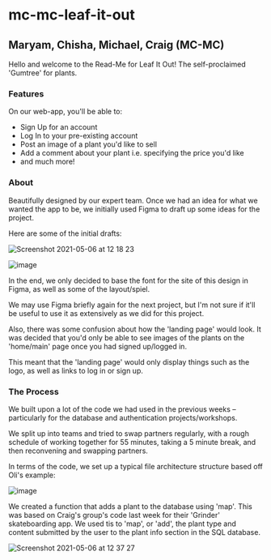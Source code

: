 # mc-mc-leaf-it-out

## Maryam, Chisha, Michael, Craig (MC-MC)

Hello and welcome to the Read-Me for Leaf It Out! The self-proclaimed 'Gumtree' for plants.

### Features

On our web-app, you'll be able to:

- Sign Up for an account
- Log In to your pre-existing account
- Post an image of a plant you'd like to sell
- Add a comment about your plant i.e. specifying the price you'd like
- and much more!

### About

Beautifully designed by our expert team. Once we had an idea for what we wanted the app to be, we initially used Figma to draft up some ideas for the project.

Here are some of the initial drafts:

![Screenshot 2021-05-06 at 12 18 23](https://user-images.githubusercontent.com/23028288/117305524-c1755c00-ae76-11eb-853d-132ec6e9899a.png)

![image](https://user-images.githubusercontent.com/23028288/117305713-eec20a00-ae76-11eb-850b-d1a2e4151bf5.png)

In the end, we only decided to base the font for the site of this design in Figma, as well as some of the layout/spiel.

We may use Figma briefly again for the next project, but I'm not sure if it'll be useful to use it as extensively as we did for this project.

Also, there was some confusion about how the 'landing page' would look. It was decided that you'd only be able to see images of the plants on the 'home/main' page once you had signed up/logged in.

This meant that the 'landing page' would only display things such as the logo, as well as links to log in or sign up.

### The Process

We built upon a lot of the code we had used in the previous weeks – particularly for the database and authentication projects/workshops.

We split up into teams and tried to swap partners regularly, with a rough schedule of working together for 55 minutes, taking a 5 minute break, and then reconvening and swapping partners.

In terms of the code, we set up a typical file architecture structure based off Oli's example:

![image](https://user-images.githubusercontent.com/23028288/117305780-ff728000-ae76-11eb-8a17-c198768282f8.png)

We created a function that adds a plant to the database using 'map'. This was based on Craig's group's code last week for their 'Grinder' skateboarding app. We used tis to 'map', or 'add',  the plant type and content submitted by the user to the plant info section in the SQL database.

![Screenshot 2021-05-06 at 12 37 27](https://user-images.githubusercontent.com/23028288/117306013-3779c300-ae77-11eb-800c-422a74edbd51.png)

